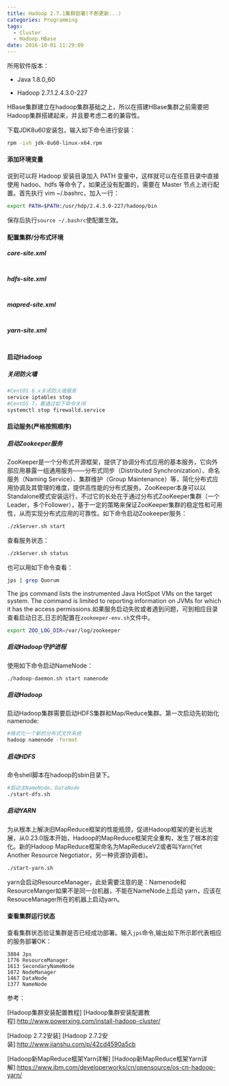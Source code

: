 ```yaml
---
title: Hadoop 2.7.1集群部署(不断更新...)
categories: Programming
tags:
  - Cluster
  - Hadoop.HBase
date: 2016-10-01 11:29:09
---
```



所用软件版本：

* Java 1.8.0\_60

* Hadoop 2.7.1.2.4.3.0-227


HBase集群建立在hadoop集群基础之上，所以在搭建HBase集群之前需要把Hadoop集群搭建起来，并且要考虑二者的兼容性。

下载JDK8u60安装包，输入如下命令进行安装：

```Bash
rpm -ivh jdk-8u60-linux-x64.rpm
```

<!-- more -->

#### 添加环境变量


说到可以将 Hadoop 安装目录加入 PATH 变量中，这样就可以在任意目录中直接使用 hadoo、hdfs 等命令了，如果还没有配置的，需要在 Master 节点上进行配置。首先执行 vim ~/.bashrc，加入一行：

```Bash
export PATH=$PATH:/usr/hdp/2.4.3.0-227/hadoop/bin
```

保存后执行<code>source ~/.bashrc</code>使配置生效。

#### 配置集群/分布式环境

##### core-site.xml

```XML

```

##### hdfs-site.xml

```XML

```

##### mapred-site.xml

```XML

```

##### yarn-site.xml

```XML

```

#### 启动Hadoop

##### 关闭防火墙

```Bash
#CentOS 6.x关闭防火墙服务
service iptables stop
#CentOS 7，需通过如下命令关闭
systemctl stop firewalld.service
```

#### 启动服务(严格按照顺序)

##### 启动Zookeeper服务

ZooKeeper是一个分布式开源框架，提供了协调分布式应用的基本服务，它向外部应用暴露一组通用服务——分布式同步（Distributed Synchronization）、命名服务（Naming Service）、集群维护（Group Maintenance）等，简化分布式应用协调及其管理的难度，提供高性能的分布式服务。ZooKeeper本身可以以Standalone模式安装运行，不过它的长处在于通过分布式ZooKeeper集群（一个Leader，多个Follower），基于一定的策略来保证ZooKeeper集群的稳定性和可用性，从而实现分布式应用的可靠性。如下命令启动Zookeeper服务：

```Bash
./zkServer.sh start
```

查看服务状态：

```Bash
./zkServer.sh status
```

也可以用如下命令查看：

```Bash
jps | grep Quorum
```

The jps command lists the instrumented Java HotSpot VMs on the target system. The command is limited to reporting information on JVMs for which it has the access permissions.如果服务启动失败或者遇到问题，可到相应目录查看启动日志,日志的配置在<code>zookeeper-env.sh</code>文件中。

```Bash
export ZOO_LOG_DIR=/var/log/zookeeper
```

##### 启动Hadoop守护进程

使用如下命令启动NameNode：

```Bash
./hadoop-daemon.sh start namenode
```




##### 启动Hadoop

启动Hadoop集群需要启动HDFS集群和Map/Reduce集群。第一次启动先初始化namenode:

```Bash
#格式化一个新的分布式文件系统
hadoop namenode -format
```

##### 启动HDFS

命令shell脚本在hadoop的sbin目录下。

```Bash
#启动主NameNode、DataNode
./start-dfs.sh
```

##### 启动YARN

为从根本上解决旧MapReduce框架的性能瓶颈，促进Hadoop框架的更长远发展，从0.23.0版本开始，Hadoop的MapReduce框架完全重构，发生了根本的变化。新的Hadoop MapReduce框架命名为MapReduceV2或者叫Yarn(Yet Another Resource Negotiator，另一种资源协调者)。

```Bash
./start-yarn.sh
```

yarn会启动ResourceManager，此处需要注意的是：Namenode和ResourceManger如果不是同一台机器，不能在NameNode上启动 yarn，应该在ResouceManager所在的机器上启动yarn。

#### 查看集群运行状态

查看集群状态验证集群是否已经成功部署。输入<code>jps</code>命令,输出如下所示即代表相应的服务部署OK：

```
3884 Jps
1776 ResourceManager
1613 SecondaryNameNode
1872 NodeManager
1467 DataNode
1377 NameNode
```



参考：

[Hadoop集群安装配置教程]
[Hadoop集群安装配置教程]:http://www.powerxing.com/install-hadoop-cluster/

[Hadoop 2.7.2安装]
[Hadoop 2.7.2安装]:http://www.jianshu.com/p/42cd4590a5cb

[Hadoop新MapReduce框架Yarn详解]
[Hadoop新MapReduce框架Yarn详解]:https://www.ibm.com/developerworks/cn/opensource/os-cn-hadoop-yarn/
